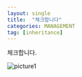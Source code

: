```yaml
---
layout: single
title:  "체크합니다"
categories: MANAGEMENT
tag: [inheritance] 
---
```


체크합니다.

![picture1](C:\Users\osj78\Documents\GitHub\GITHUB-CODINGOH.github.io\images\2025-02-06-JM5\picture1.jpg)
